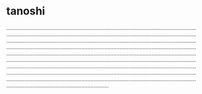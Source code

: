 # tanoshi
...............................................................................................................................................................................................................................................................................................................................................................................................................................................................................................................................................................................................................................................................................................................................................................................................................................................................................................................................................................................................................................................................................................................................................................................................................................